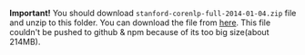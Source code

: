 **Important!** You should download `stanford-corenlp-full-2014-01-04.zip` file and unzip to this folder. You can download the file from [here](http://www-nlp.stanford.edu/software/stanford-corenlp-full-2014-01-04.zip). This file couldn't be pushed to github & npm because of its too big size(about 214MB).
